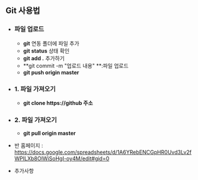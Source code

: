 ## Git 사용법

- ### 파일 업로드 

  - **git** 연동 폴더에 파일 추가
  - **git status** 상태 확인
  - **git add .** 추가하기
  - **git commit -m "업로드 내용" **:파일 업로드
  - **git push origin master** 

- ### 1. 파일 가져오기

  - **git clone https://github 주소**

- ### 2. 파일 가져오기

  - **git pull origin master**

- 반 홈페이지 : https://docs.google.com/spreadsheets/d/1A6YRebENCGpHR0Uvd3Lv2fWPILXb8OlWiSoHgI-oy4M/edit#gid=0

- 추가사항